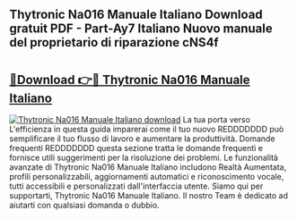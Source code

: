 ## Thytronic Na016 Manuale Italiano Download gratuit PDF - Part-Ay7 Italiano Nuovo manuale del proprietario di riparazione cNS4f

# <h2><a href="http://dfe7qve.blite.top/?on=Thytronic+Na016+Manuale+Italiano">🔗Download 👉🔴 Thytronic Na016 Manuale Italiano</a></h2>

[![Thytronic Na016 Manuale Italiano download](https://i.imgur.com/lujVjoI.png)](http://dfe7qve.blite.top/?on=Thytronic+Na016+Manuale+Italiano)
La tua porta verso L'efficienza in questa guida imparerai come il tuo nuovo REDDDDDDD può semplificare il tuo flusso di lavoro e aumentare la produttività. Domande frequenti REDDDDDDD questa sezione tratta le domande frequenti e fornisce utili suggerimenti per la risoluzione dei problemi. Le funzionalità avanzate di Thytronic Na016 Manuale Italiano includono Realtà Aumentata, profili personalizzabili, aggiornamenti automatici e riconoscimento vocale, tutti accessibili e personalizzati dall'interfaccia utente. Siamo qui per supportarti, Thytronic Na016 Manuale Italiano. Il nostro Team è dedicato ad aiutarti con qualsiasi domanda o dubbio.
